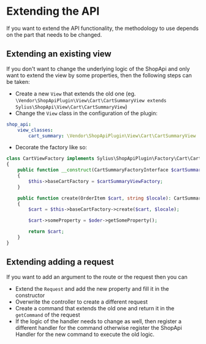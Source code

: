 # Extending the API
If you want to extend the API functionality, the methodology to use depends on the part that needs to be changed.

## Extending an existing view
If you don't want to change the underlying logic of the ShopApi and only want to extend the view by some properties, then the following steps can be taken:
* Create a new `View` that extends the old one (eg. `\Vendor\ShopApiPlugin\View\Cart\CartSummaryView extends Sylius\ShopApi\View\Cart\CartSummaryView`)
* Change the `View` class in the configuration of the plugin:
```yaml
shop_api:
    view_classes:
        cart_summary: \Vendor\ShopApiPlugin\View\Cart\CartSummaryView
```

* Decorate the factory like so:
```php
class CartViewFactory implements Sylius\ShopApiPlugin\Factory\Cart\CartSummaryFactoryInterface
{
    public function __construct(CartSummaryFactoryInterface $cartSummaryViewFactory)
    {
        $this->baseCartFactory = $cartSummaryViewFactory;
    }

    public function create(OrderItem $cart, string $locale): CartSummaryView
    {
        $cart = $this->baseCartFactory->create($cart, $locale);

        $cart->someProperty = $oder->getSomeProperty();

        return $cart;
    }
}
```

## Extending adding a request
If you want to add an argument to the route or the request then you can 
* Extend the `Request` and add the new property and fill it in the constructor
* Overwrite the controller to create a different request
* Create a command that extends the old one and return it in the `getCommand` of the request
* If the logic of the handler needs to change as well, then register a different handler for the command otherwise register the ShopApi Handler for the new command to execute the old logic.
